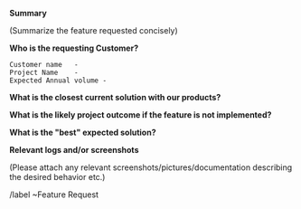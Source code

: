 **Summary**

(Summarize the feature requested concisely)


**Who is the requesting Customer?**

	Customer name 	- 
	Project Name 	-
	Expected Annual volume -


**What is the closest current solution with our products?**


**What is the likely project outcome if the feature is not implemented?**


**What is the "best" expected solution?**




**Relevant logs and/or screenshots**

(Please attach any relevant screenshots/pictures/documentation describing the desired behavior etc.)



/label ~Feature Request